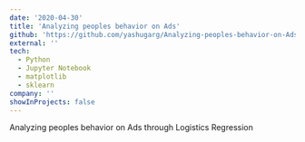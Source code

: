 ```yaml
---
date: '2020-04-30'
title: 'Analyzing peoples behavior on Ads'
github: 'https://github.com/yashugarg/Analyzing-peoples-behavior-on-Ads-through-Logistics-Regression'
external: ''
tech:
  - Python
  - Jupyter Notebook
  - matplotlib
  - sklearn
company: ''
showInProjects: false
---
```


Analyzing peoples behavior on Ads through Logistics Regression
